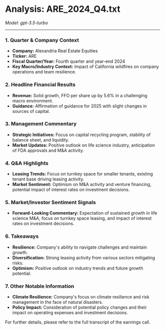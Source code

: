 # Analysis: ARE_2024_Q4.txt

*Model: gpt-3.5-turbo*

---

### 1. Quarter & Company Context
- **Company:** Alexandria Real Estate Equities
- **Ticker:** ARE
- **Fiscal Quarter/Year:** Fourth quarter and year-end 2024
- **Key Macro/Industry Context:** Impact of California wildfires on company operations and team resilience.

### 2. Headline Financial Results
- **Revenue:** Solid growth, FFO per share up by 5.6% in a challenging macro environment.
- **Guidance:** Affirmation of guidance for 2025 with slight changes in sources of capital.

### 3. Management Commentary
- **Strategic Initiatives:** Focus on capital recycling program, stability of balance sheet, and liquidity.
- **Market Updates:** Positive outlook on life science industry, anticipation of FDA approvals and M&A activity.

### 4. Q&A Highlights
- **Leasing Trends:** Focus on turnkey space for smaller tenants, existing tenant base driving leasing activity.
- **Market Sentiment:** Optimism on M&A activity and venture financing, potential impact of interest rates on investment decisions.

### 5. Market/Investor Sentiment Signals
- **Forward-Looking Commentary:** Expectation of sustained growth in life science M&A, focus on turnkey space leasing, and impact of interest rates on investment decisions.

### 6. Takeaways
- **Resilience:** Company's ability to navigate challenges and maintain growth.
- **Diversification:** Strong leasing activity from various sectors mitigating risks.
- **Optimism:** Positive outlook on industry trends and future growth potential.

### 7. Other Notable Information
- **Climate Resilience:** Company's focus on climate resilience and risk management in the face of natural disasters.
- **Policy Impact:** Consideration of potential policy changes and their impact on operating expenses and investment decisions.

For further details, please refer to the full transcript of the earnings call.